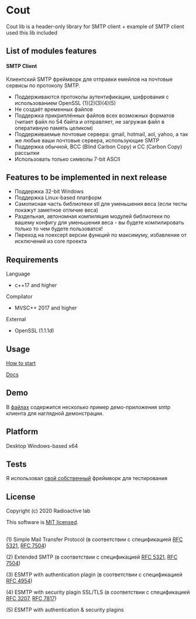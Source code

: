 # **Cout**
Cout lib is a header-only library for SMTP client + example of SMTP client used this lib included
## List of modules features
#### SMTP Client
  Клиентский SMTP фреймворк для отправки емейлов на почтовые сервисы по протоколу SMTP.
- Поддерживаются протоколы аутентификации, шифрования с использованием OpenSSL (1)(2)(3)(4)(5)
- Не создаёт временных файлов
- Поддержка прикриплённых файлов всех возможных форматов (читает файл по 54 байта и отправляет, не загружая файл в оперативную память целиком)
- Поддерживаемые почтовые сервера: gmail, hotmail, aol, yahoo, а так же любые ваши почтовые сервера, использующие SMTP
- Поддержка обычной, ВСС (Blind Carbon Copy) и СС (Carbon Copy) рассылки
- Использовать только символы 7-bit ASCII

## Features to be implemented in next release
- Поддержка 32-bit Windows 
- Поддержка Linux-based платформ
- Самописная часть библиотеки stl для уменьшения веса (если тесты покажут заметное отличие веса)
- Раздельная, автономная компиляция модулей библиотеки по вашему конфигу для уменьшения веса - вы будете компилировать только то чем будете пользоватся!
- Переход на noexcept версии функций по максимуму, избавление от исключений из core проекта

## Requirements
Language
- c++17 and higher

Compilator
- MVSC++ 2017 and higher

External
- OpenSSL (1.1.1d)

## Usage
[How to start](https://github.com/imnetcat/cout/wiki/How-to-start)

[Docs](https://github.com/imnetcat/cout/wiki)

## Demo
В [файлах](https://github.com/imnetcat/cout/tree/master/examples) содержится несколько пример демо-приложения smtp клиента для наглядной демонстрации.

## **Platform**
Desktop Windows-based x64

## **Tests**
Я использовал [свой собственный](https://github.com/imnetcat/cout/tree/master/core/testing) фреймворк для тестирования

## License
Copyright (c) 2020 Radioactive lab

This software is [MIT licensed](./LICENSE).

## 

(1) Simple Mail Transfer Protocol (в соответствии с спецификацией [RFC 5321](https://tools.ietf.org/html/rfc5321 "Documentation"), [RFC 7504](https://tools.ietf.org/html/rfc7504 "Documentation"))

(2) Extended SMTP (в соответствии с спецификацией [RFC 5321](https://tools.ietf.org/html/rfc5321 "Documentation"), [RFC 7504](https://tools.ietf.org/html/rfc7504 "Documentation"))

(3) ESMTP with authentication plagin (в соответствии с спецификацией [RFC 4954](http://www.rfc-editor.org/rfc/rfc4954 "Documentation"))

(4) ESMTP with security plagin SSL/TLS (в соответствии с спецификацией [RFC 3207](https://tools.ietf.org/html/rfc3207 "Documentation"), [RFC 7817](https://tools.ietf.org/html/rfc7817 "Documentation"))

(5) ESMTP with authentication & security plagins

